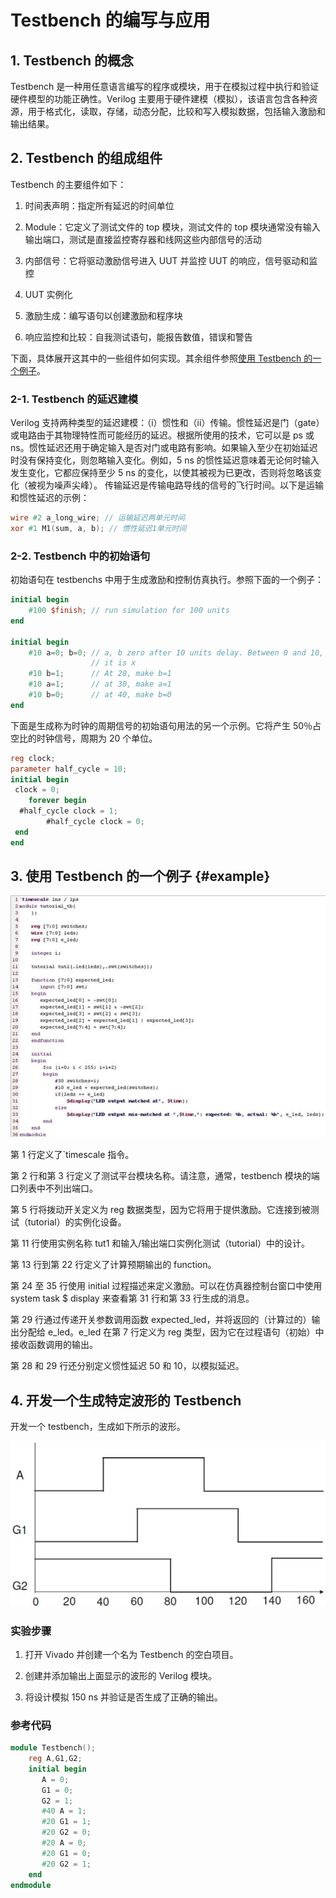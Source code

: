 # Testbench 的编写与应用

## 1. Testbench 的概念

Testbench 是一种用任意语言编写的程序或模块，用于在模拟过程中执行和验证硬件模型的功能正确性。Verilog 主要用于硬件建模（模拟），该语言包含各种资源，用于格式化，读取，存储，动态分配，比较和写入模拟数据，包括输入激励和输出结果。

## 2. Testbench 的组成组件

Testbench 的主要组件如下：

1. 时间表声明：指定所有延迟的时间单位

2. Module：它定义了测试文件的 top 模块，测试文件的 top 模块通常没有输入输出端口，测试是直接监控寄存器和线网这些内部信号的活动

3. 内部信号：它将驱动激励信号进入 UUT 并监控 UUT 的响应，信号驱动和监控

4. UUT 实例化

5. 激励生成：编写语句以创建激励和程序块

6. 响应监控和比较：自我测试语句，能报告数值，错误和警告

下面，具体展开这其中的一些组件如何实现。其余组件参照[使用 Testbench 的一个例子](#example)。

### 2-1. Testbench 的延迟建模

Verilog 支持两种类型的延迟建模：（i）惯性和（ii）传输。惯性延迟是门（gate）或电路由于其物理特性而可能经历的延迟。根据所使用的技术，它可以是 ps 或 ns。惯性延迟还用于确定输入是否对门或电路有影响。如果输入至少在初始延迟时没有保持变化，则忽略输入变化。例如，5 ns 的惯性延迟意味着无论何时输入发生变化，它都应保持至少 5 ns 的变化，以使其被视为已更改，否则将忽略该变化（被视为噪声尖峰）。
传输延迟是传输电路导线的信号的飞行时间。以下是运输和惯性延迟的示例：

```verilog
wire #2 a_long_wire; // 运输延迟两单元时间
xor #1 M1(sum, a, b); // 惯性延迟1单元时间
```

### 2-2. Testbench 中的初始语句

初始语句在 testbenchs 中用于生成激励和控制仿真执行。参照下面的一个例子：

```verilog
initial begin
    #100 $finish; // run simulation for 100 units
end

initial begin
    #10 a=0; b=0; // a, b zero after 10 units delay. Between 0 and 10,
                  // it is x 
    #10 b=1;      // At 20, make b=1
    #10 a=1;      // at 30, make a=1
    #10 b=0;      // at 40, make b=0
end
```

下面是生成称为时钟的周期信号的初始语句用法的另一个示例。它将产生 50％占空比的时钟信号，周期为 20 个单位。

```verilog
reg clock;
parameter half_cycle = 10;
initial begin
 clock = 0;
    forever begin
  #half_cycle clock = 1;
        #half_cycle clock = 0;
 end
end
```

## 3. 使用 Testbench 的一个例子 {#example}

![](images/testbench/1564495138182.png)

第 1 行定义了`timescale 指令。

第 2 行和第 3 行定义了测试平台模块名称。请注意，通常，testbench 模块的端口列表中不列出端口。

第 5 行将拨动开关定义为 reg 数据类型，因为它将用于提供激励。它连接到被测试（tutorial）的实例化设备。

第 11 行使用实例名称 tut1 和输入/输出端口实例化测试（tutorial）中的设计。

第 13 行到第 22 行定义了计算预期输出的 function。

第 24 至 35 行使用 initial 过程描述来定义激励。可以在仿真器控制台窗口中使用 system task $ display 来查看第 31 行和第 33 行生成的消息。

第 29 行通过传递开关参数调用函数 expected_led，并将返回的（计算过的）输出分配给 e_led。e_led 在第 7 行定义为 reg 类型，因为它在过程语句（初始）中接收函数调用的输出。

第 28 和 29 行还分别定义惯性延迟 50 和 10，以模拟延迟。

## 4. 开发一个生成特定波形的 Testbench

开发一个 testbench，生成如下所示的波形。

![](images/testbench/1564497081267.png)

### 实验步骤

1. 打开 Vivado 并创建一个名为 Testbench 的空白项目。

2. 创建并添加输出上面显示的波形的 Verilog 模块。

3. 将设计模拟 150 ns 并验证是否生成了正确的输出。

### 参考代码

```verilog
module Testbench();
    reg A,G1,G2;
    initial begin
       A = 0;
       G1 = 0;
       G2 = 1;
       #40 A = 1;
       #20 G1 = 1;
       #20 G2 = 0;
       #20 A = 0;
       #20 G1 = 0;
       #20 G2 = 1;
    end
endmodule
```
